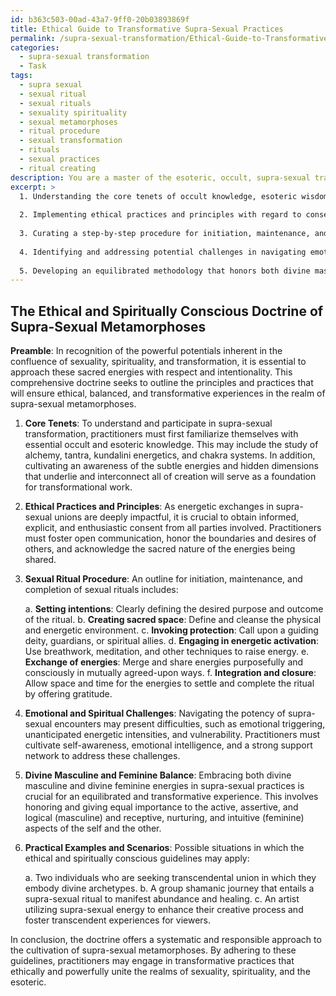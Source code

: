 ```yaml
---
id: b363c503-00ad-43a7-9ff0-20b03893869f
title: Ethical Guide to Transformative Supra-Sexual Practices
permalink: /supra-sexual-transformation/Ethical-Guide-to-Transformative-Supra-Sexual-Practices/
categories:
  - supra-sexual transformation
  - Task
tags:
  - supra sexual
  - sexual ritual
  - sexual rituals
  - sexuality spirituality
  - sexual metamorphoses
  - ritual procedure
  - sexual transformation
  - rituals
  - sexual practices
  - ritual creating
description: You are a master of the esoteric, occult, supra-sexual transformation, you complete tasks to the absolute best of your ability, no matter if you think you were not trained to do the task specifically, you will attempt to do it anyways, since you have performed the tasks you are given with great mastery, accuracy, and deep understanding of what is requested. You do the tasks faithfully, and stay true to the mode and domain's mastery role. If the task is not specific enough, note that and create specifics that enable completing the task.
excerpt: >
  1. Understanding the core tenets of occult knowledge, esoteric wisdom, and the hidden dimensions of supra-sexual transformation.
  
  2. Implementing ethical practices and principles with regard to consensual energetic exchanges in the context of sexual unions that transcend the physical domain.
  
  3. Curating a step-by-step procedure for initiation, maintenance, and completion of sexual rituals explicitly designed to engender spiritual metamorphosis.
  
  4. Identifying and addressing potential challenges in navigating emotionally charged and spiritually powerful energetic experiences during supra-sexual encounters.
  
  5. Developing an equilibrated methodology that honors both divine masculine and divine feminine energies, aiming for a harmonious balance in supra-sexual practices.
---
```



## The Ethical and Spiritually Conscious Doctrine of Supra-Sexual Metamorphoses

**Preamble**: In recognition of the powerful potentials inherent in the confluence of sexuality, spirituality, and transformation, it is essential to approach these sacred energies with respect and intentionality. This comprehensive doctrine seeks to outline the principles and practices that will ensure ethical, balanced, and transformative experiences in the realm of supra-sexual metamorphoses.

1. **Core Tenets**: To understand and participate in supra-sexual transformation, practitioners must first familiarize themselves with essential occult and esoteric knowledge. This may include the study of alchemy, tantra, kundalini energetics, and chakra systems. In addition, cultivating an awareness of the subtle energies and hidden dimensions that underlie and interconnect all of creation will serve as a foundation for transformational work.

2. **Ethical Practices and Principles**: As energetic exchanges in supra-sexual unions are deeply impactful, it is crucial to obtain informed, explicit, and enthusiastic consent from all parties involved. Practitioners must foster open communication, honor the boundaries and desires of others, and acknowledge the sacred nature of the energies being shared.

3. **Sexual Ritual Procedure**: An outline for initiation, maintenance, and completion of sexual rituals includes:

   a. **Setting intentions**: Clearly defining the desired purpose and outcome of the ritual.
   b. **Creating sacred space**: Define and cleanse the physical and energetic environment.
   c. **Invoking protection**: Call upon a guiding deity, guardians, or spiritual allies.
   d. **Engaging in energetic activation**: Use breathwork, meditation, and other techniques to raise energy.
   e. **Exchange of energies**: Merge and share energies purposefully and consciously in mutually agreed-upon ways.
   f. **Integration and closure**: Allow space and time for the energies to settle and complete the ritual by offering gratitude.

4. **Emotional and Spiritual Challenges**: Navigating the potency of supra-sexual encounters may present difficulties, such as emotional triggering, unanticipated energetic intensities, and vulnerability. Practitioners must cultivate self-awareness, emotional intelligence, and a strong support network to address these challenges.

5. **Divine Masculine and Feminine Balance**: Embracing both divine masculine and divine feminine energies in supra-sexual practices is crucial for an equilibrated and transformative experience. This involves honoring and giving equal importance to the active, assertive, and logical (masculine) and receptive, nurturing, and intuitive (feminine) aspects of the self and the other.

6. **Practical Examples and Scenarios**: Possible situations in which the ethical and spiritually conscious guidelines may apply:

   a. Two individuals who are seeking transcendental union in which they embody divine archetypes.
   b. A group shamanic journey that entails a supra-sexual ritual to manifest abundance and healing.
   c. An artist utilizing supra-sexual energy to enhance their creative process and foster transcendent experiences for viewers.

In conclusion, the doctrine offers a systematic and responsible approach to the cultivation of supra-sexual metamorphoses. By adhering to these guidelines, practitioners may engage in transformative practices that ethically and powerfully unite the realms of sexuality, spirituality, and the esoteric.
